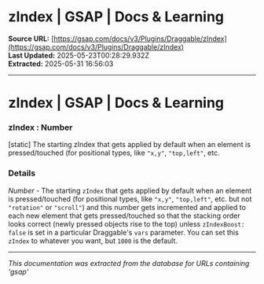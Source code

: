 # zIndex | GSAP | Docs & Learning

**Source URL:** [https://gsap.com/docs/v3/Plugins/Draggable/zIndex](https://gsap.com/docs/v3/Plugins/Draggable/zIndex)  
**Last Updated:** 2025-05-23T00:28:29.932Z  
**Extracted:** 2025-05-31 16:56:03

---

# zIndex | GSAP | Docs & Learning

### zIndex : Number

\[static\] The starting zIndex that gets applied by default when an element is pressed/touched (for positional types, like `"x,y"`, `"top,left"`, etc.

### Details[​](#details "Direct link to Details")

_Number_ - The starting `zIndex` that gets applied by default when an element is pressed/touched (for positional types, like `"x,y"`, `"top,left"`, etc. but not `"rotation"` or `"scroll"`) and this number gets incremented and applied to each new element that gets pressed/touched so that the stacking order looks correct (newly pressed objects rise to the top) unless `zIndexBoost: false` is set in a particular Draggable's `vars` parameter. You can set this `zIndex` to whatever you want, but `1000` is the default.

---

*This documentation was extracted from the database for URLs containing 'gsap'*
